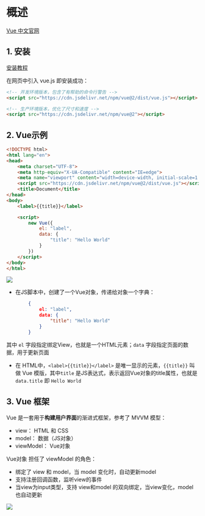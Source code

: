 # 概述

[Vue 中文官网](https://cn.vuejs.org/index.html)

## 1. 安装
[安装教程](https://cn.vuejs.org/v2/guide/installation.html)

在网页中引入 vue.js 即安装成功：

```html 
<!-- 开发环境版本，包含了有帮助的命令行警告 -->
<script src="https://cdn.jsdelivr.net/npm/vue@2/dist/vue.js"></script>

<!-- 生产环境版本，优化了尺寸和速度 -->
<script src="https://cdn.jsdelivr.net/npm/vue@2"></script>

```


## 2. Vue示例
```html 
<!DOCTYPE html>
<html lang="en">
<head>
    <meta charset="UTF-8">
    <meta http-equiv="X-UA-Compatible" content="IE=edge">
    <meta name="viewport" content="width=device-width, initial-scale=1.0">
    <script src="https://cdn.jsdelivr.net/npm/vue@2/dist/vue.js"></script>
    <title>Document</title>
</head>
<body>
    <label>{{title}}</label>

    <script>
        new Vue({
            el: "label",
            data: {
                "title": "Hello World"
            }
        })
    </script>
</body>
</html>
```

![](http://pic.existorlive.cn//202207220043647.png)


- 在JS脚本中，创建了一个Vue对象，传递给对象一个字典：
```json
        {
            el: "label",
            data: {
                "title": "Hello World"
            }
        }
```

其中 `el` 字段指定绑定View，也就是一个HTML元素；`data` 字段指定页面的数据，用于更新页面

- 在 HTML中，`<label>{{title}}</label>` 是唯一显示的元素，`{{title}}` 叫做 Vue 模版，其中`title` 是JS表达式，表示返回Vue对象的title属性，也就是 `data.title` 即 `Hello World`

## 3. Vue 框架

Vue 是一套用于**构建用户界面**的渐进式框架，参考了 MVVM 模型：

- view： HTML 和 CSS 
- model： 数据（JS对象）
- viewModel： Vue对象

Vue对象 担任了 viewModel 的角色：

- 绑定了 view 和 model，当 model 变化时，自动更新model
- 支持注册回调函数，监听view的事件
- 当view为input类型，支持 view和model 的双向绑定，当view变化，model也自动更新

![](http://pic.existorlive.cn//202207220106259.png)




